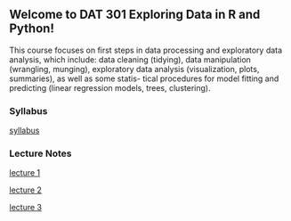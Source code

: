 ## Welcome to DAT 301 Exploring Data in R and Python!

This course focuses on first steps in data processing and exploratory data analysis, which include: data cleaning (tidying), data manipulation (wrangling, munging), exploratory data analysis (visualization, plots, summaries), as well as some statis- tical procedures for model fitting and predicting (linear regression models, trees, clustering).

### Syllabus

[syllabus](https://github.com/slan-teaching/DAT301/blob/master/syllabus_DAT301.pdf)

### Lecture Notes

[lecture 1](https://github.com/slan-teaching/DAT301/blob/master/lecture_notes/Lec1-getting-started-with-R.pdf)

[lecture 2](https://htmlpreview.github.io/?https://github.com/slan-teaching/DAT301/blob/master/lecture_notes/Lec2-rand-vars-and-data.html) 

[lecture 3](https://htmlpreview.github.io/?https://github.com/slan-teaching/DAT301/blob/master/lecture_notes/Lec3-basic-plots.html) 
